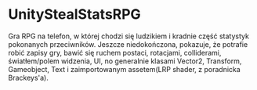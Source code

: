 # UnityStealStatsRPG
Gra RPG na telefon, w której chodzi się ludzikiem i kradnie część statystyk pokonanych przeciwników. Jeszcze niedokończona, pokazuje, że potrafie robić zapisy gry, bawić się ruchem postaci, rotacjami, colliderami, światłem/polem widzenia, UI, no generalnie klasami Vector2, Transform, Gameobject, Text i zaimportowanym assetem(LRP shader, z poradnicka Brackeys'a).
